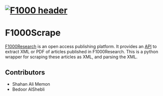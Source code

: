 # [![F1000 header](https://f1000research.com/img/AMP/F1000Research_image.png)](https://f1000research.com/)

# F1000Scrape

[F1000Research](https://f1000research.com/) is an open access publishing platform. It provides an [API](https://f1000research.com/developers) to extract XML or PDF of articles published in F1000Research. This is a python wrapper for scraping these articles as XML, and parsing the XML. 

<!-- ## Sample

Scrape defines traversal functions like `Find` and `FindAll` while attempting
to be generic. It also defines convenience functions such as `Attr` and `Text`.

```go
// Parse the page
root, err := html.Parse(resp.Body)
if err != nil {
    // handle error
}
// Search for the title
title, ok := scrape.Find(root, scrape.ByTag(atom.Title))
if ok {
    // Print the title
    fmt.Println(scrape.Text(title))
}
```

## A full example: Scraping Hacker News

```go
package main

import (
	"fmt"
	"net/http"

	"github.com/yhat/scrape"
	"golang.org/x/net/html"
	"golang.org/x/net/html/atom"
)

func main() {
	// request and parse the front page
	resp, err := http.Get("https://news.ycombinator.com/")
	if err != nil {
		panic(err)
	}
	root, err := html.Parse(resp.Body)
	if err != nil {
		panic(err)
	}

	// define a matcher
	matcher := func(n *html.Node) bool {
		// must check for nil values
		if n.DataAtom == atom.A && n.Parent != nil && n.Parent.Parent != nil {
			return scrape.Attr(n.Parent.Parent, "class") == "athing"
		}
		return false
	}
	// grab all articles and print them
	articles := scrape.FindAll(root, matcher)
	for i, article := range articles {
		fmt.Printf("%2d %s (%s)\n", i, scrape.Text(article), scrape.Attr(article, "href"))
	}
}
``` -->

## Contributors

- Shahan Ali Memon
- Bedoor AlShebli

<!-- [![Stargazers repo roster for @waylonwalker/waylonwalker](https://reporoster.com/stars/waylonwalker/waylonwalker)](https://github.com/waylonwalker/waylonwalker/stargazers) -->
